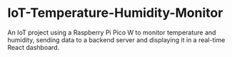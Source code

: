 # IoT-Temperature-Humidity-Monitor
An IoT project using a Raspberry Pi Pico W to monitor temperature and humidity, sending data to a backend server and displaying it in a real-time React dashboard.
